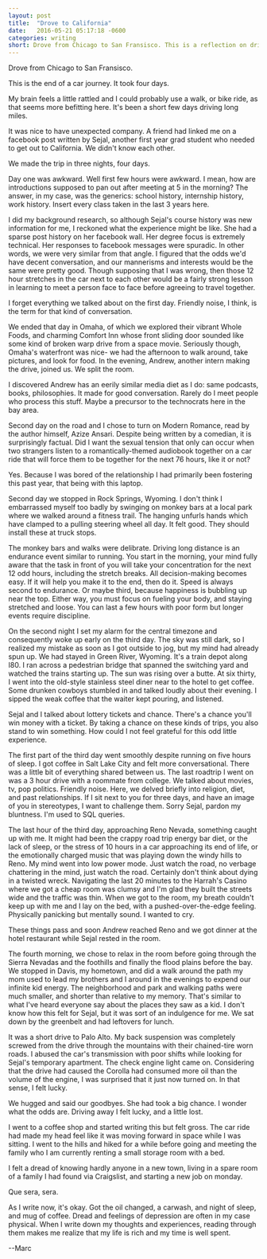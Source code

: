 ```yaml
---
layout: post
title:  "Drove to California"
date:   2016-05-21 05:17:18 -0600
categories: writing
short: Drove from Chicago to San Fransisco. This is a reflection on driving with a stranger.
---
```


Drove from Chicago to San Fransisco.

This is the end of a car journey. It took four days.

My brain feels a little rattled and I could probably use a walk, or bike ride, as that seems more befitting here. It's been a short few days driving long miles.

It was nice to have unexpected company. A friend had linked me on a facebook post written by Sejal, another first year grad student who needed to get out to California. We didn't know each other.

We made the trip in three nights, four days. 

Day one was awkward. Well first few hours were awkward. I mean, how are introductions supposed to pan out after meeting at 5 in the morning? The answer, in my case, was the generics: school history, internship history, work history. Insert every class taken in the last 3 years here.

I did my background research, so although Sejal's course history was new information for me, I reckoned what the experience might be like. She had a sparse post history on her facebook wall. Her degree focus is extremely technical. Her responses to facebook messages were spuradic. In other words, we were very similar from that angle. I figured that the odds we'd have decent conversation, and our mannerisms and interests would be the same were pretty good. Though supposing that I was wrong, then those 12 hour stretches in the car next to each other would be a fairly strong lesson in learning to meet a person face to face before agreeing to travel together.

I forget everything we talked about on the first day. Friendly noise, I think, is the term for that kind of conversation.

We ended that day in Omaha, of which we explored their vibrant Whole Foods, and charming Comfort Inn whose front sliding door sounded like some kind of broken warp drive from a space movie. Seriously though, Omaha's waterfront was nice- we had the afternoon to walk around, take pictures, and look for food. In the evening, Andrew, another intern making the drive, joined us. We split the room.

I discovered Andrew has an eerily similar media diet as I do: same podcasts, books, philosophies. It made for good conversation. Rarely do I meet people who process this stuff. Maybe a precursor to the technocrats here in the bay area.

Second day on the road and I chose to turn on Modern Romance, read by the author himself, Azize Ansari. Despite being written by a comedian, it is surprisingly factual. Did I want the sexual tension that only can occur when two strangers listen to a romantically-themed audiobook together on a car ride that will force them to be together for the next 76 hours, like it or not? 

Yes. Because I was bored of the relationship I had primarily been fostering this past year, that being with this laptop.

Second day we stopped in Rock Springs, Wyoming. I don't think I embarrassed myself too badly by swinging on monkey bars at a local park where we walked around a fitness trail. The hanging unfurls hands which have clamped to a pulling steering wheel all day. It felt good. They should install these at truck stops.

The monkey bars and walks were delibrate. Driving long distance is an endurance event similar to running. You start in the morning, your mind fully aware that the task in front of you will take your concentration for the next 12 odd hours, including the stretch breaks. All decision-making becomes easy. If it will help you make it to the end, then do it. Speed is always second to endurance. Or maybe third, because happiness is bubbling up near the top. Either way, you must focus on fueling your body, and staying stretched and loose. You can last a few hours with poor form but longer events require  discipline.

On the second night I set my alarm for the central timezone and consequently woke up early on the third day. The sky was still dark, so I realized my mistake as soon as I got outside to jog, but my mind had already spun up. We had stayed in Green River, Wyoming. It's a train depot along I80. I ran across a pedestrian bridge that spanned the switching yard and watched the trains starting up. The sun was rising over a butte. At six thirty, I went into the old-style stainless steel diner near to the hotel to get coffee. Some drunken cowboys stumbled in and talked loudly about their evening. I sipped the weak coffee that the waiter kept pouring, and listened.

Sejal and I talked about lottery tickets and chance. There's a chance you'll win money with a ticket. By taking a chance on these kinds of trips, you also stand to win something. How could I not feel grateful for this odd little experience.

The first part of the third day went smoothly despite running on five hours of sleep. I got coffee in Salt Lake City and felt more conversational. There was a little bit of everything shared between us. The last roadtrip I went on was a 3 hour drive with a roommate from college. We talked about movies, tv, pop politics. Friendly noise. Here, we delved briefly into religion, diet, and past relationships. If I sit next to you for three days, and have an image of you in stereotypes, I want to challenge them. Sorry Sejal, pardon my bluntness. I'm used to SQL queries.

The last hour of the third day, approaching Reno Nevada, something caught up with me. It might had been the crappy road trip energy bar diet, or the lack of sleep, or the stress of 10 hours in a car approaching its end of life, or the emotionally charged music that was playing down the windy hills to Reno. My mind went into low power mode. Just watch the road, no verbage chattering in the mind, just watch the road. Certainly don't think about dying in a twisted wreck. Navigating the last 20 minutes to the Harrah's Casino where we got a cheap room was clumsy and I'm glad they built the streets wide and the traffic was thin. When we got to the room, my breath couldn't keep up with me and I lay on the bed, with a pushed-over-the-edge feeling. Physically panicking but mentally sound. I wanted to cry.

These things pass and soon Andrew reached Reno and we got dinner at the hotel restaurant while Sejal rested in the room.

The fourth morning, we chose to relax in the room before going through the Sierra Nevadas and the foothills and finally the flood plains before the bay. We stopped in Davis, my hometown, and did a walk around the path my mom used to lead my brothers and I around in the evenings to expend our infinite kid energy. The neighborhood and park and walking paths were much smaller, and shorter than relative to my memory. That's similar to what I've heard everyone say about the places they saw as a kid. I don't know how this felt for Sejal, but it was sort of an indulgence for me. We sat down by the greenbelt and had leftovers for lunch.

It was a short drive to Palo Alto. My back suspension was completely screwed from the drive through the mountains with their chained-tire worn roads. I abused the car's transmission with poor shifts while looking for Sejal's temporary apartment. The check engine light came on. Considering that the drive had caused the Corolla had consumed more oil than the volume of the engine, I was surprised that it just now turned on. In that sense, I felt lucky.

We hugged and said our goodbyes. She had took a big chance. I wonder what the odds are. Driving away I felt lucky, and a little lost.

I went to a coffee shop and started writing this but felt gross. The car ride had made my head feel like it was moving forward in space while I was sitting. I went to the hills and hiked for a while before going and meeting the family who I am currently renting a small storage room with a bed.

I felt a dread of knowing hardly anyone in a new town, living in a spare room of a family I had found via Craigslist, and starting a new job on monday.

Que sera, sera. 

As I write now, it's okay. Got the oil changed, a carwash, and night of sleep, and mug of coffee. Dread and feelings of depression are often in my case physical. When I write down my thoughts and experiences, reading through them makes me realize that my life is rich and my time is well spent.

--Marc
